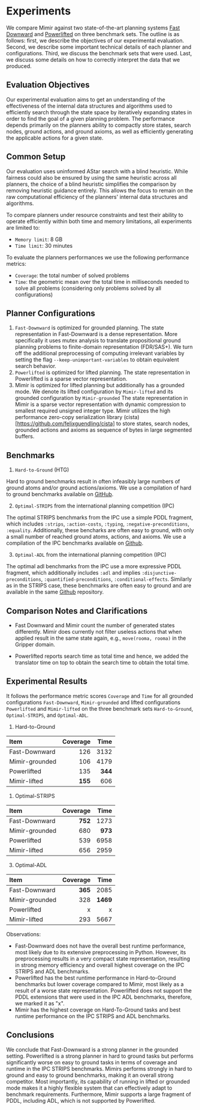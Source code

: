 
# Experiments

We compare Mimir against two state-of-the-art planning systems [Fast Downward](https://github.com/aibasel/downward) and [Powerlifted](https://github.com/abcorrea/powerlifted) on three benchmark sets. The outline is as follows: first, we describe the objectives of our experimental evaluation. Second, we describe some important technical details of each planner and configurations. Third, we discuss the benchmark sets that were used. Last, we discuss some details on how to correctly interpret the data that we produced.

## Evaluation Objectives

Our experimental evaluation aims to get an understanding of the effectiveness of the internal data structures and algorithms used to efficiently search through the state space by iteratively expanding states in order to find the goal of a given planning problem. The performance depends primarily on the planners ability to compactly store states, search nodes, ground actions, and ground axioms, as well as efficiently generating the applicable actions for a given state.

## Common Setup

Our evaluation uses uninformed AStar search with a blind heuristic. While fairness could also be ensured by using the same heuristic across all planners, the choice of a blind heuristic simplifies the comparison by removing heuristic guidance entirely. This allows the focus to remain on the raw computational efficiency of the planners' internal data structures and algorithms.

To compare planners under resource constraints and test their ability to operate efficiently within both time and memory limitations, all experiments are limited to:

- `Memory limit`: 8 GB
- `Time limit`: 30 minutes

To evaluate the planners performances we use the following performance metrics:

- `Coverage`: the total number of solved problems
- `Time`: the geometric mean over the total time in milliseconds needed to solve all problems (considering only problems solved by all configurations)

## Planner Configurations

1. `Fast-Downward` is optimized for grounded planning. The state representation in Fast-Downward is a dense representation. More specifically it uses mutex analysis to translate propositional ground planning problems to finite-domain representation (FDR/SAS+). We turn off the additional preprocessing of computing irrelevant variables by setting the flag `--keep-unimportant-variables` to obtain equivalent search behavior.
2. `Powerlifted` is optimized for lifted planning. The state representation in Powerlifted is a sparse vector representation.
3. Mimir is optimized for lifted planning but additionally has a grounded mode. We denote its lifted configuration by `Mimir-lifted` and its grounded configuration by `Mimir-grounded` The state representation in Mimir is a sparse vector representation with dynamic compression to smallest required unsigned integer type. Mimir utilizes the high performance zero-copy serialization library (cista)[https://github.com/felixguendling/cista] to store states, search nodes, grounded actions and axioms as sequence of bytes in large segmented buffers.

## Benchmarks

1. `Hard-to-Ground` (HTG)

Hard to ground benchmarks result in often infeasibly large numbers of ground atoms and/or ground actions/axioms. We use a compilation of hard to ground benchmarks available on [GitHub](https://github.com/abcorrea/htg-domains).

2. `Optimal-STRIPS` from the international planning competition (IPC)

The optimal STRIPS benchmarks from the IPC use a simple PDDL fragment, which includes `:strips`, `:action-costs`, `:typing`, `:negative-preconditions`, `:equality`. Additionally, these bencharks are often easy to ground, with only a small number of reached ground atoms, actions, and axioms. We use a compilation of the IPC benchmarks available on [Github](https://github.com/aibasel/downward-benchmarks).

3. `Optimal-ADL` from the international planning competition (IPC)

The optimal adl benchmarks from the IPC use a more expressive PDDL fragment, which additionally includes `:adl` and implies `:disjunctive-preconditions`, `:quantified-preconditions`, `:conditional-effects`. Similarly as in the STRIPS case, these benchmarks are often easy to ground and are available in the same [Github](https://github.com/aibasel/downward-benchmarks) repository.

## Comparison Notes and Clarifications

- Fast Downward and Mimir count the number of generated states differently. Mimir does currently not filter useless actions that when applied result in the same state again, e.g., `move(rooma, rooma)` in the Gripper domain.

- Powerlifted reports search time as total time and hence, we added the translator time on top to obtain the search time to obtain the total time.

## Experimental Results

It follows the performance metric scores `Coverage` and `Time` for all grounded configurations `Fast-Downward`, `Mimir-grounded` and lifted configurations `Powerlifted` and `Mimir-lifted` on the three benchmark sets `Hard-to-Ground`, `Optimal-STRIPS`, and `Optimal-ADL`.

1. Hard-to-Ground

| Item              |     Coverage |      Time |
| :---------------- | -----------: |     ----: |
| Fast-Downward     |          126 |      3132 |
| Mimir-grounded    |          106 |      4179 |
| Powerlifted       |          135 |    **344** |
| Mimir-lifted      |      **155** |       606 |

1. Optimal-STRIPS

| Item              |     Coverage |      Time |
| :---------------- | -----------: |     ----: |
| Fast-Downward     |      **752** |      1273 |
| Mimir-grounded    |          680 |   **973** |
| Powerlifted       |          539 |      6958 |
| Mimir-lifted      |          656 |      2959 |

3. Optimal-ADL

| Item              |     Coverage |      Time |
| :---------------- | -----------: |     ----: |
| Fast-Downward     |      **365** |      2085 |
| Mimir-grounded    |         328  |  **1469** |
| Powerlifted       |            x |         x |
| Mimir-lifted      |          293 |      5667 |

Observations:
- Fast-Downward does not have the overall best runtime performance, most likely due to its extensive preprocessing in Python. However, its preprocessing results in a very compact state representation, resulting in strong memory efficiency and overall highest coverage on the IPC STRIPS and ADL benchmarks.
- Powerlifted has the best runtime performance in Hard-to-Ground benchmarks but lower coverage compared to Mimir, most likely as a result of a worse state representation. Powerlifted does not support the PDDL extensions that were used in the IPC ADL benchmarks, therefore, we marked it as "x".
- Mimir has the highest coverage on Hard-To-Ground tasks and best runtime performance on the IPC STRIPS and ADL benchmarks.

## Conclusions

We conclude that Fast-Downward is a strong planner in the grounded setting. Powerlifted is a strong planner in hard to ground tasks but performs significantly worse on easy to ground tasks in terms of coverage and runtime in the IPC STRIPS benchmarks. Mimirs performs strongly in hard to ground and easy to ground benchmarks, making it an overall strong competitor. Most importantly, its capability of running in lifted or grounded mode makes it a highly flexible system that can effectively adapt to benchmark requirements. Furthermore, Mimir supports a large fragment of PDDL, including ADL, which is not supported by Powerlifted.
